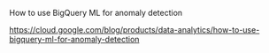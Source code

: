 How to use BigQuery ML for anomaly detection

https://cloud.google.com/blog/products/data-analytics/how-to-use-bigquery-ml-for-anomaly-detection